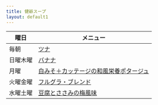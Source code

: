 ```yaml
---
title: 健爺スープ
layout: default1
---
```


| 曜日 | メニュー |
| --- | ------- |
| 毎朝 | [ツナ](02) |
| 日曜木曜 | [バナナ](a.sun2)
| 月曜 | [白みそ＋カッテージの和風栄養ポタージュ](b.mon2)
| 火曜金曜 | [フルグラ・ブレンド](c.tue2)
| 水曜土曜 | [豆腐とささみの梅風味](d.wed2)
